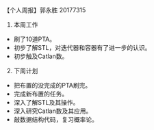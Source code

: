 【个人周报】郭永胜 20177315

1. 本周工作
  - 刷了10道PTA。
  - 初步了解STL，对迭代器和容器有了进一步的认识。
  - 初步触及Catlan数。
2. 下周计划
  - 把布置的没完成的PTA刷完。
  - 完成新布置的任务。
  - 深入了解STL及其操作。
  - 深入研究Catlan数及其应用。
  - 敲数据结构代码，复习概率论。
